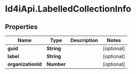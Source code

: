 # Id4iApi.LabelledCollectionInfo

## Properties
Name | Type | Description | Notes
------------ | ------------- | ------------- | -------------
**guid** | **String** |  | [optional] 
**label** | **String** |  | [optional] 
**organizationId** | **Number** |  | [optional] 


